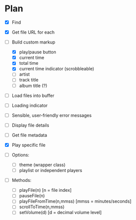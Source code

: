 # Plan

* [x] Find <audio> elements

* [x] Get file URL for each

* [ ] Build custom markup
    - [x] play/pause button
    - [x] current time
    - [x] total time
    - [x] current time indicator (scrobbleable)
    - [ ] artist
    - [ ] track title
    - [ ] album title (?)

* [ ] Load files into buffer

* [ ] Loading indicator

* [ ] Sensible, user-friendly error messages

* [ ] Display file details

* [ ] Get file metadata

* [x] Play specific file

* [ ] Options:
    - [ ] theme (wrapper class)
    - [ ] playlist or independent players

* [ ] Methods:
    - [ ] playFile(n) [n = file index]
    - [ ] pauseFile(n)
    - [ ] playFileFromTime(n,mmss) [mmss = minutes/seconds]
    - [ ] scrollToTime(n,mmss)
    - [ ] setVolume(d) [d = decimal volume level]
